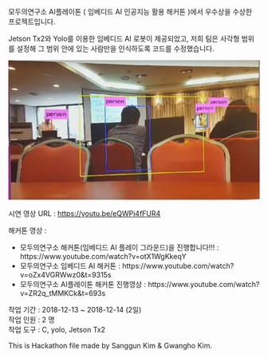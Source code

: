 모두의연구소 AI플레이톤 ( 임베디드 AI 인공지능 활용 해커톤 )에서 우수상을 수상한 프로젝트입니다.

Jetson Tx2와 Yolo를 이용한 임베디드 AI 로봇이 제공되었고, 저희 팀은 사각형 범위를 설정해 그 범위 안에 있는 사람만을 인식하도록 코드를 수정했습니다.


![시연 이미지](JetsonTx2Yolo.PNG)

시연 영상 URL : https://youtu.be/eQWPj4fFUR4

해커톤 영상 : 
<ul>
  <li>
모두의연구소 해커톤(임베디드 AI 플레이 그라운드)을 진행합니다!!! : https://www.youtube.com/watch?v=otX1WgKkeqY
  </li>
  <li>
모두의연구소 임베디드 AI 해커톤 : https://www.youtube.com/watch?v=oZx4VGRWwz0&t=9315s
  </li>
  <li>
모두의연구소 AI플레이톤 해커톤 진행영상 : https://www.youtube.com/watch?v=ZR2q_tMMKCk&t=693s
  </li>
</ul>


작업 기간 : 2018-12-13 ~ 2018-12-14 (2일)<br>
작업 인원 : 2 명<br>
작업 도구 : C, yolo, Jetson Tx2<br>

This is Hackathon file made by Sanggun Kim & Gwangho Kim.
